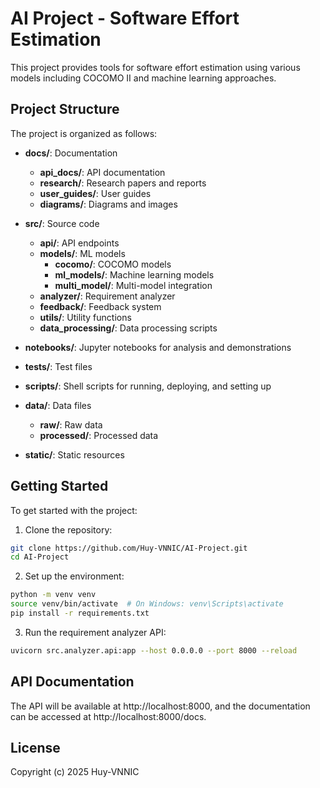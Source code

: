 # AI Project - Software Effort Estimation

This project provides tools for software effort estimation using various models including COCOMO II and machine learning approaches.

## Project Structure

The project is organized as follows:

- **docs/**: Documentation
  - **api_docs/**: API documentation
  - **research/**: Research papers and reports
  - **user_guides/**: User guides
  - **diagrams/**: Diagrams and images

- **src/**: Source code
  - **api/**: API endpoints
  - **models/**: ML models
    - **cocomo/**: COCOMO models
    - **ml_models/**: Machine learning models
    - **multi_model/**: Multi-model integration
  - **analyzer/**: Requirement analyzer
  - **feedback/**: Feedback system
  - **utils/**: Utility functions
  - **data_processing/**: Data processing scripts

- **notebooks/**: Jupyter notebooks for analysis and demonstrations
- **tests/**: Test files
- **scripts/**: Shell scripts for running, deploying, and setting up
- **data/**: Data files
  - **raw/**: Raw data
  - **processed/**: Processed data
- **static/**: Static resources

## Getting Started

To get started with the project:

1. Clone the repository:
```bash
git clone https://github.com/Huy-VNNIC/AI-Project.git
cd AI-Project
```

2. Set up the environment:
```bash
python -m venv venv
source venv/bin/activate  # On Windows: venv\Scripts\activate
pip install -r requirements.txt
```

3. Run the requirement analyzer API:
```bash
uvicorn src.analyzer.api:app --host 0.0.0.0 --port 8000 --reload
```

## API Documentation

The API will be available at http://localhost:8000, and the documentation can be accessed at http://localhost:8000/docs.

## License

Copyright (c) 2025 Huy-VNNIC